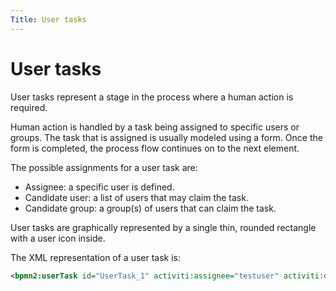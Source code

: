 ```yaml
---
Title: User tasks
---
```


# User tasks
User tasks represent a stage in the process where a human action is required.

Human action is handled by a task being assigned to specific users or groups. The task that is assigned is usually modeled using a form. Once the form is completed, the process flow continues on to the next element. 

The possible assignments for a user task are:

- Assignee: a specific user is defined.
- Candidate user: a list of users that may claim the task. 
- Candidate group: a group(s) of users that can claim the task. 

User tasks are graphically represented by a single thin, rounded rectangle with a user icon inside. 

The XML representation of a user task is: 

```xml
<bpmn2:userTask id="UserTask_1" activiti:assignee="testuser" activiti:dueDate="2019-02-23T19:08:00" activiti:priority="medium" />
```
